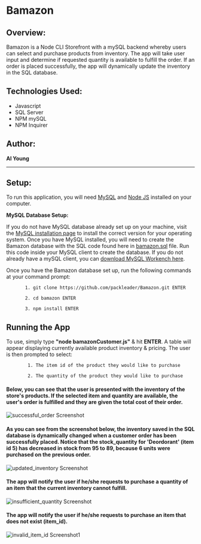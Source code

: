 # Bamazon

## Overview:

Bamazon is a Node CLI Storefront with a mySQL backend whereby users can select and purchase products from inventory. The app will take user input and determine if requested quantity is available to fulfill the order.  If an order is placed successfully, the app will dynamically update the inventory in the SQL database.

## Technologies Used:
- Javascript
- SQL Server
- NPM mySQL
- NPM Inquirer

## Author:

<strong>Al Young</strong>
<hr>

## Setup:

To run this application, you will need <a href="https://dev.mysql.com/doc/refman/5.6/en/installing.html">MySQL</a> and <a href="https://nodejs.org/en/download/">Node JS</a> installed on your computer.

<strong>MySQL Database Setup:</strong>

If you do not have MySQL database already set up on your machine, visit the <a href="https://dev.mysql.com/doc/refman/5.6/en/installing.html">MySQL installation page</a> to install the correct version for your operating system. Once you have MySQL installed, you will need to create the Bamazon database with the SQL code found here in <a href="https://github.com/packleader206/Bamazon/blob/master/bamazon.sql">bamazon.sql</a> file. Run this code inside your MySQL client to create the database.  If you do not already have a mySQL client, you can <a href="https://dev.mysql.com/downloads/workbench/">download MySQL Workench here</a>.

Once you have the Bamazon database set up, run the following commands at your command prompt:

           1. git clone https://github.com/packleader/Bamazon.git ENTER
           
           2. cd bamazon ENTER
           
           3. npm install ENTER
           
## Running the App

To use, simply type <strong>"node bamazonCustomer.js"</strong> & hit <strong>ENTER</strong>. A table will appear displaying currently available product inventory & pricing. The user is then prompted to select: 
 
            1. The item id of the product they would like to purchase
            
            2. The quantity of the product they would like to purchase
            
 #### Below, you can see that the user is presented with the inventory of the store's products.  If the selected item and quantity are available, the user's order is fulfilled and they are given the total cost of their order.
 
 <img src="https://packleader206.github.io/Bamazon/images/successful_order.png" alt="successful_order Screenshot">
 
 #### As you can see from the screenshot below, the inventory saved in the SQL database is dynamically changed when a customer order has been successfully placed. Notice that the stock_quantity for 'Deordorant' (item id 5) has decreased in stock from 95 to 89, because 6 units were purchased on the previous order.
 
 <img src="https://packleader206.github.io/Bamazon/images/updated_inventory.png" alt="updated_inventory Screenshot">
 
 #### The app will notify the user if he/she requests to purchase a quantity of an item that the current inventory cannot fulfill. 
 
 <img src="https://packleader206.github.io/Bamazon/images/insufficient_quantity.png" alt="insufficient_quantity Screenshot">
 
 #### The app will notify the user if he/she requests to purchase an item that does not exist (item_id).
 
 <img src="https://packleader206.github.io/Bamazon/images/invalid_item_id.png" alt="invalid_item_id Screenshot1">

